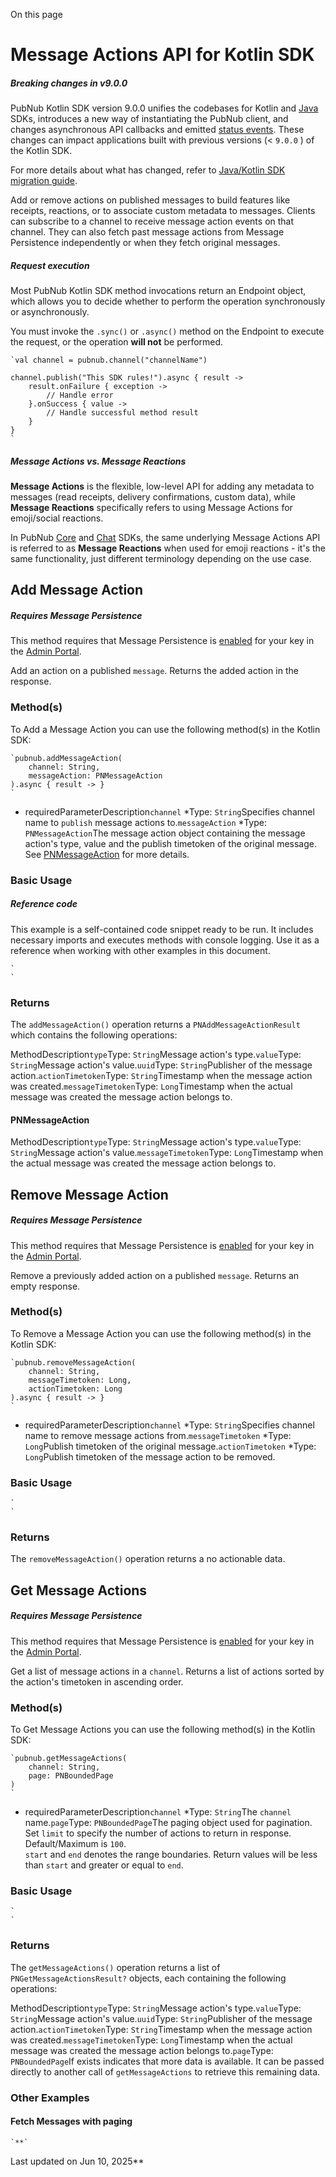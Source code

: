 On this page
# Message Actions API for Kotlin SDK

##### Breaking changes in v9.0.0

PubNub Kotlin SDK version 9.0.0 unifies the codebases for Kotlin and [Java](/docs/sdks/java) SDKs, introduces a new way of instantiating the PubNub client, and changes asynchronous API callbacks and emitted [status events](/docs/sdks/kotlin/status-events). These changes can impact applications built with previous versions (< `9.0.0` ) of the Kotlin SDK.

For more details about what has changed, refer to [Java/Kotlin SDK migration guide](/docs/general/resources/migration-guides/java-kotlin-sdk-migration-guide).

Add or remove actions on published messages to build features like receipts, reactions, or to associate custom metadata to messages. Clients can subscribe to a channel to receive message action events on that channel. They can also fetch past message actions from Message Persistence independently or when they fetch original messages.

##### Request execution

Most PubNub Kotlin SDK method invocations return an Endpoint object, which allows you to decide whether to perform the operation synchronously or asynchronously.

You must invoke the `.sync()` or `.async()` method on the Endpoint to execute the request, or the operation **will not** be performed.

```
`val channel = pubnub.channel("channelName")  
  
channel.publish("This SDK rules!").async { result ->  
    result.onFailure { exception ->  
        // Handle error  
    }.onSuccess { value ->  
        // Handle successful method result  
    }  
}  
`
```

##### Message Actions vs. Message Reactions

**Message Actions** is the flexible, low-level API for adding any metadata to messages (read receipts, delivery confirmations, custom data), while **Message Reactions** specifically refers to using Message Actions for emoji/social reactions.

In PubNub [Core](/docs/sdks) and [Chat](/docs/chat/overview) SDKs, the same underlying Message Actions API is referred to as **Message Reactions** when used for emoji reactions - it's the same functionality, just different terminology depending on the use case.

## Add Message Action[​](#add-message-action)

##### Requires Message Persistence

This method requires that Message Persistence is [enabled](https://support.pubnub.com/hc/en-us/articles/360051974791-How-do-I-enable-add-on-features-for-my-keys-) for your key in the [Admin Portal](https://admin.pubnub.com/).

Add an action on a published `message`. Returns the added action in the response.

### Method(s)[​](#methods)

To Add a Message Action you can use the following method(s) in the Kotlin SDK:

```
`pubnub.addMessageAction(  
    channel: String,  
    messageAction: PNMessageAction  
).async { result -> }  
`
```

*  requiredParameterDescription`channel` *Type: `String`Specifies channel name to `publish` message actions to.`messageAction` *Type: `PNMessageAction`The message action object containing the message action's type, value and the publish timetoken of the original message. See [PNMessageAction](#pnmessageaction) for more details.

### Basic Usage[​](#basic-usage)

##### Reference code

This example is a self-contained code snippet ready to be run. It includes necessary imports and executes methods with console logging. Use it as a reference when working with other examples in this document.

```
`  
`
```

### Returns[​](#returns)

The `addMessageAction()` operation returns a `PNAddMessageActionResult` which contains the following operations:

MethodDescription`type`Type: `String`Message action's type.`value`Type: `String`Message action's value.`uuid`Type: `String`Publisher of the message action.`actionTimetoken`Type: `String`Timestamp when the message action was created.`messageTimetoken`Type: `Long`Timestamp when the actual message was created the message action belongs to.

#### PNMessageAction[​](#pnmessageaction)

MethodDescription`type`Type: `String`Message action's type.`value`Type: `String`Message action's value.`messageTimetoken`Type: `Long`Timestamp when the actual message was created the message action belongs to.

## Remove Message Action[​](#remove-message-action)

##### Requires Message Persistence

This method requires that Message Persistence is [enabled](https://support.pubnub.com/hc/en-us/articles/360051974791-How-do-I-enable-add-on-features-for-my-keys-) for your key in the [Admin Portal](https://admin.pubnub.com/).

Remove a previously added action on a published `message`. Returns an empty response.

### Method(s)[​](#methods-1)

To Remove a Message Action you can use the following method(s) in the Kotlin SDK:

```
`pubnub.removeMessageAction(  
    channel: String,  
    messageTimetoken: Long,  
    actionTimetoken: Long  
).async { result -> }  
`
```

*  requiredParameterDescription`channel` *Type: `String`Specifies channel name to remove message actions from.`messageTimetoken` *Type: `Long`Publish timetoken of the original message.`actionTimetoken` *Type: `Long`Publish timetoken of the message action to be removed.

### Basic Usage[​](#basic-usage-1)

```
`  
`
```

### Returns[​](#returns-1)

The `removeMessageAction()` operation returns a no actionable data.

## Get Message Actions[​](#get-message-actions)

##### Requires Message Persistence

This method requires that Message Persistence is [enabled](https://support.pubnub.com/hc/en-us/articles/360051974791-How-do-I-enable-add-on-features-for-my-keys-) for your key in the [Admin Portal](https://admin.pubnub.com/).

Get a list of message actions in a `channel`. Returns a list of actions sorted by the action's timetoken in ascending order.

### Method(s)[​](#methods-2)

To Get Message Actions you can use the following method(s) in the Kotlin SDK:

```
`pubnub.getMessageActions(  
    channel: String,  
    page: PNBoundedPage  
)  
`
```

*  requiredParameterDescription`channel` *Type: `String`The `channel` name.`page`Type: `PNBoundedPage`The paging object used for pagination. Set `limit` to specify the number of actions to return in response.   
Default/Maximum is `100`.   
 `start` and `end` denotes the range boundaries. Return values will be less than `start` and greater or equal to `end`.

### Basic Usage[​](#basic-usage-2)

```
`  
`
```

### Returns[​](#returns-2)

The `getMessageActions()` operation returns a list of `PNGetMessageActionsResult?` objects, each containing the following operations:

MethodDescription`type`Type: `String`Message action's type.`value`Type: `String`Message action's value.`uuid`Type: `String`Publisher of the message action.`actionTimetoken`Type: `String`Timestamp when the message action was created.`messageTimetoken`Type: `Long`Timestamp when the actual message was created the message action belongs to.`page`Type: `PNBoundedPage`If exists indicates that more data is available. It can be passed directly to another call of `getMessageActions` to retrieve this remaining data.

### Other Examples[​](#other-examples)

#### Fetch Messages with paging[​](#fetch-messages-with-paging)

```
`**`
```
Last updated on Jun 10, 2025**